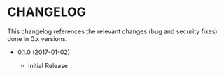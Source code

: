 CHANGELOG
=========

This changelog references the relevant changes (bug and security fixes) done
in 0.x versions.


* 0.1.0 (2017-01-02)

  * Initial Release

